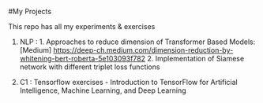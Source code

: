 #My Projects

This repo has all my experiments & exercises
1. NLP : 
        1. Approaches to reduce dimension of Transformer Based Models:[Medium] https://deep-ch.medium.com/dimension-reduction-by-whitening-bert-roberta-5e103093f782
        2. Implementation of Siamese network with different triplet loss functions

2. C1 : Tensorflow exercises - Introduction to TensorFlow for Artificial Intelligence, Machine Learning, and Deep Learning
